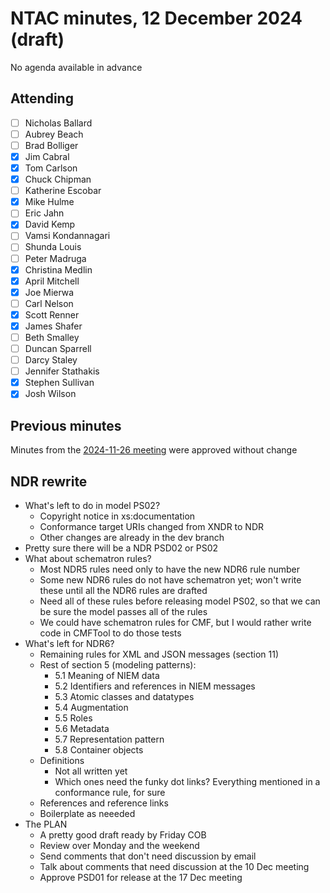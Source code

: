 # NTAC minutes, 12 December 2024 (draft)

No agenda available in advance

## Attending

- [ ] Nicholas Ballard
- [ ] Aubrey Beach
- [ ] Brad Bolliger
- [x] Jim Cabral
- [x] Tom Carlson
- [x] Chuck Chipman
- [ ] Katherine Escobar
- [x] Mike Hulme
- [ ] Eric Jahn
- [x] David Kemp
- [ ] Vamsi Kondannagari
- [ ] Shunda Louis
- [ ] Peter Madruga
- [x] Christina Medlin
- [x] April Mitchell
- [x] Joe Mierwa
- [ ] Carl Nelson
- [x] Scott Renner
- [x] James Shafer
- [ ] Beth Smalley
- [ ] Duncan Sparrell
- [ ] Darcy Staley 
- [ ] Jennifer Stathakis
- [x] Stephen Sullivan
- [x] Josh Wilson

## Previous minutes

Minutes from the [2024-11-26 meeting](2024-11-26-minutes.md) were approved without change

## NDR rewrite

* What's left to do in model PS02?
  * Copyright notice in xs:documentation
  * Conformance target URIs changed from XNDR to NDR
  * Other changes are already in the dev branch
* Pretty sure there will be a NDR PSD02 or PS02
* What about schematron rules?
  * Most NDR5 rules need only to have the new NDR6 rule number
  * Some new NDR6 rules do not have schematron yet; won't write these until all the NDR6 rules are drafted
  * Need all of these rules before releasing model PS02, so that we can be sure the model passes all of the rules
  * We could have schematron rules for CMF, but I would rather write code in CMFTool to do those tests
* What's left for NDR6?
  * Remaining rules for XML and JSON messages (section 11)
  * Rest of section 5 (modeling patterns):
    * 5.1 Meaning of NIEM data
    * 5.2 Identifiers and references in NIEM messages
    * 5.3 Atomic classes and datatypes
    * 5.4 Augmentation
    * 5.5 Roles
    * 5.6 Metadata
    * 5.7 Representation pattern
    * 5.8 Container objects
  * Definitions
    * Not all written yet
    * Which ones need the funky dot links?  Everything mentioned in a conformance rule, for sure
  * References and reference links
  * Boilerplate as neeeded
* The PLAN
  * A pretty good draft ready by Friday COB
  * Review over Monday and the weekend
  * Send comments that don't need discussion by email
  * Talk about comments that need discussion at the 10 Dec meeting
  * Approve PSD01 for release at the 17 Dec meeting
